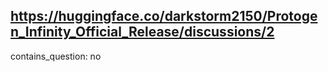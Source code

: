 ## https://huggingface.co/darkstorm2150/Protogen_Infinity_Official_Release/discussions/2

contains_question: no